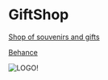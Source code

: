GiftShop
======
[Shop of souvenirs and gifts](http://www.giftsheart.ru/)

[Behance](https://www.behance.net/gallery/25360009/GiftsHeart-shop)


![LOGO!](https://github.com/Rasarts/giftshop/blob/master/preview/elements_UI.jpg)
